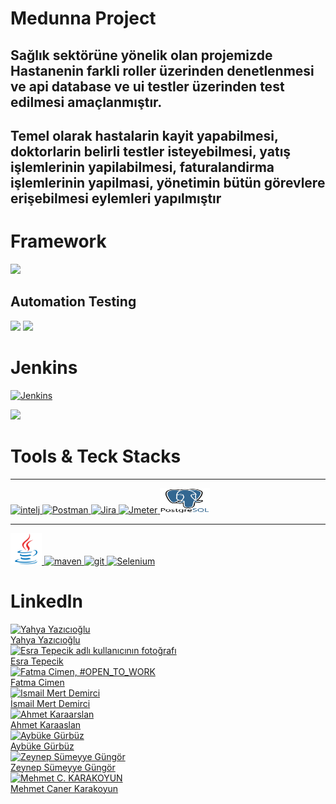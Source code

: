 # Medunna Project


## Sağlık sektörüne yönelik olan projemizde Hastanenin farkli roller üzerinden denetlenmesi ve api database ve ui testler üzerinden test edilmesi amaçlanmıştır.
## Temel olarak hastalarin kayit yapabilmesi, doktorlarin belirli testler isteyebilmesi, yatış işlemlerinin yapilabilmesi, faturalandirma işlemlerinin yapilmasi, yönetimin bütün görevlere erişebilmesi  eylemleri yapılmıştır

# Framework


<img src="https://github.com/Yhyyzcgl/deneme/blob/main/Screenshot_5.png" width="400">   




## Automation Testing


<img src="https://github.com/Yhyyzcgl/deneme/blob/main/rec-screen-_1_-_online-video-cutter.com_.gif" width="400">    <img src="https://github.com/Yhyyzcgl/deneme/blob/main/rec-screen-_2_-_online-video-cutter.com_.gif" width="400">


# Jenkins

<a href="https://www.jenkins.io/" target="_blank" rel="noreferrer"> <img src="https://media.bitdegree.org/storage/media/images/2018/11/jenkins-interview-questions-logo.png" alt="Jenkins" width="60" height="60"/> </a>

<img src="https://github.com/Yhyyzcgl/deneme/blob/main/rec-screen-_1_-_online-video-cutter.com_-_1_.gif" width="500">



# Tools & Teck Stacks

<hr>
<a href="https://www.intelj.com" target="_blank" rel="noreferrer"> <img src="https://encrypted-tbn0.gstatic.com/images?q=tbn:ANd9GcQak-N8W03mK25slV1lwM80i0y1obRPPJOaLA&usqp=CAU" alt="intelj" width="80" height="40"/> </a>
<a href="https://www.postman.com" target="_blank" rel="noreferrer"> <img src="https://www.semihduran.com/wp-content/uploads/2020/12/postman.jpg" alt="Postman" width="60" height="40"/> </a>
<a href="https://www.jira.com" target="_blank" rel="noreferrer"> <img src="https://yardimmasasi.atilim.edu.tr/images/atlassian-jira-logo-large.png" alt="Jira" width="80" height="40"/> </a>
<a href="https://www.jenkins.io/" target="_blank" rel="noreferrer"> <img src="https://media.bitdegree.org/storage/media/images/2018/11/jenkins-interview-questions-logo.png" alt="Jmeter" width="50" height="50"/> </a>
<a href="https://www.postgresql.org" target="_blank" rel="noreferrer"> <img src="https://raw.githubusercontent.com/devicons/devicon/master/icons/postgresql/postgresql-original-wordmark.svg" alt="postgresql" width="80" height="40"/> </a> <a href="https://www.selenium.dev" target="_blank" rel="noreferrer">

<hr>
  
  <a href="https://www.java.com" target="_blank" rel="noreferrer"> <img src="https://raw.githubusercontent.com/devicons/devicon/master/icons/java/java-original.svg" alt="java" width="50" height="50"/> </a>
  <a href="https://www.maven.com" target="_blank" rel="noreferrer"> <img src="https://koraypeker.com/wp-content/uploads/2018/06/1_xsrKVt69q3JsZzLD-ldekQ.jpeg" alt="maven" width="100" height="40"/> </a>
 </a>
<a href="https://git-scm.com/" target="_blank" rel="noreferrer"> <img src="https://www.vectorlogo.zone/logos/git-scm/git-scm-icon.svg" alt="git" width="40" height="40"/> </a>
<a href="https://www.selenium.com" target="_blank" rel="noreferrer"> <img src="https://camo.githubusercontent.com/4b95df4d6ca7a01afc25d27159804dc5a7d0df41d8131aaf50c9f84847dfda21/68747470733a2f2f73656c656e69756d2e6465762f696d616765732f73656c656e69756d5f6c6f676f5f7371756172655f677265656e2e706e67" alt="Selenium" width="50" height="50"/> </a>

# Linkedln


<a href="https://www.linkedin.com/in/yhyyzcgl/" id="ember217" class="ember-view block">
      <div>
        <img width="64" src="https://media-exp1.licdn.com/dms/image/D4D03AQFK6-s-dtWLIg/profile-displayphoto-shrink_200_200/0/1669466628557?e=1675296000&amp;v=beta&amp;t=XU2ikq9xnnvfOLkEINcmzsMXrWTb4kgObB-MjyMmKpk" height="64" alt="Yahya Yazıcıoğlu" id="ember407" class="ember-view profile-photo-edit__preview">
     </div>
      <div class="t-16 t-black t-bold">
          Yahya Yazıcıoğlu
      </div>
    </a>
    
 <a href="https://www.linkedin.com/in/esra-tepecik-9a59b718a/" id="ember217" class="ember-view block">
      <div>
        <img width="64" src="https://media-exp1.licdn.com/dms/image/C4E03AQGHtoqDgsBZsQ/profile-displayphoto-shrink_100_100/0/1622588876542?e=1672272000&amp;v=beta&amp;t=08J7Wl_4VLNDTBkZxoU7FuTiQPotyoTNaHwAXsw7628" loading="lazy" height="64" alt="Esra Tepecik adlı kullanıcının fotoğrafı" id="ember218" class="feed-identity-module__member-photo EntityPhoto-circle-5 lazy-image ember-view">
     </div>
      <div class="t-16 t-black t-bold">
          Esra Tepecik
      </div>
    </a>
    
    
 <a href="https://www.linkedin.com/in/fatma-cimen/" id="ember217" class="ember-view block">
      <div>
       <img width="64" title="Fatma Cimen, #OPEN_TO_WORK" src="https://media-exp1.licdn.com/dms/image/D4D35AQFrnFeBgXpTSQ/profile-framedphoto-shrink_200_200/0/1663594222044?e=1670324400&amp;v=beta&amp;t=AO53-WDPGdPtTJf8T2Mr8CsAsT0vmyynqKL5XqCJKfQ" height="64" alt="Fatma Cimen, #OPEN_TO_WORK" id="ember659" class="pv-top-card-profile-picture__image pv-top-card-profile-picture__image--show ember-view">
     </div>
      <div class="t-16 t-black t-bold">
         Fatma Cimen
      </div>
    </a>   

   <a href="https://www.linkedin.com/in/ismailmertdemirci/" id="ember217" class="ember-view block">
      <div>
      <img width="64" title="Ismail Mert Demirci" src="https://media-exp1.licdn.com/dms/image/C4D03AQFc-4B9iT1Etw/profile-displayphoto-shrink_200_200/0/1664025814668?e=1675296000&amp;v=beta&amp;t=Ns4JWy7yt_wYGsogLrs6Dr_QyUz8zJpJdEJC3OzUYiE" height="64" alt="Ismail Mert Demirci" id="ember805" class="pv-top-card-profile-picture__image pv-top-card-profile-picture__image--show ember-view">
     </div>
      <div class="t-16 t-black t-bold">
         İsmail Mert Demirci
      </div>
    </a>  
    
   <a href="https://www.linkedin.com/in/ahmet-karaaslan-bolu/" id="ember217" class="ember-view block">
      <div>
     <img width="64" title="Ahmet Karaarslan" src="https://media-exp1.licdn.com/dms/image/C4D03AQHse7j97rTV2Q/profile-displayphoto-shrink_200_200/0/1661692768479?e=1675296000&amp;v=beta&amp;t=xf4gwv8BR1SoXLPI36SgDpRPTNilCy2HG7rl57j8_ts" height="64" alt="Ahmet Karaarslan" id="ember1022" class="pv-top-card-profile-picture__image pv-top-card-profile-picture__image--show ember-view">
     </div>
      <div class="t-16 t-black t-bold">
         Ahmet Karaaslan
      </div>
    </a>     

<a href="https://www.linkedin.com/in/aybüke-gürbüz/" id="ember217" class="ember-view block">
      <div>
    <img width="64" title="Aybüke Gürbüz" src="https://media-exp1.licdn.com/dms/image/D4D03AQHiIqoEUCZnBA/profile-displayphoto-shrink_200_200/0/1665092245289?e=1675296000&amp;v=beta&amp;t=-CMJ2j4DjuNtIs5TK9BjjCCeT0gKZJ9uFMn4mQMRwr4" height="64" alt="Aybüke Gürbüz" id="ember1228" class="pv-top-card-profile-picture__image pv-top-card-profile-picture__image--show ember-view">
     </div>
      <div class="t-16 t-black t-bold">
         Aybüke Gürbüz
      </div>
    </a>
    
    
<a href="https://www.linkedin.com/in/zeynepsumeyyegungor/" id="ember217" class="ember-view block">
      <div>
   <img width="64" title="Zeynep Sümeyye Güngör" src="https://media-exp1.licdn.com/dms/image/D4D03AQHZvFMlDhZlZg/profile-displayphoto-shrink_200_200/0/1667342735043?e=1675296000&amp;v=beta&amp;t=_JbEYSqqo5g8h7KtBxD1U6rPQzxHlazkczNm5SRtjYQ" height="64" alt="Zeynep Sümeyye Güngör" id="ember1451" class="pv-top-card-profile-picture__image pv-top-card-profile-picture__image--show ember-view">
     </div>
      <div class="t-16 t-black t-bold">
        Zeynep Sümeyye Güngör
      </div>
    </a>
    
    
<a href="https://www.linkedin.com/in/mehmetckarakoyun/" id="ember217" class="ember-view block">
      <div>
 <img width="64" title="Mehmet C. KARAKOYUN" src="https://media-exp1.licdn.com/dms/image/D4D03AQHro8tokRcmCQ/profile-displayphoto-shrink_200_200/0/1666210790747?e=1675296000&amp;v=beta&amp;t=1r9ag7psf-T2c7ZQAKbbHxyJB4nSrDA0kXsiBsGrJzA" height="64" alt="Mehmet C. KARAKOYUN" id="ember804" class="pv-top-card-profile-picture__image pv-top-card-profile-picture__image--show ember-view">
     </div>
      <div class="t-16 t-black t-bold">
       Mehmet Caner Karakoyun
      </div>
    </a>    





